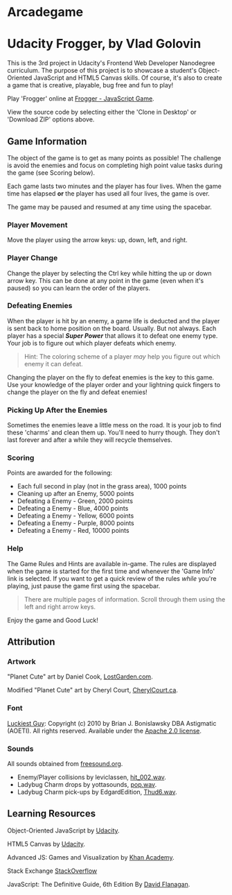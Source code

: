 # Arcadegame

# Udacity Frogger, by Vlad Golovin

This is the 3rd project in Udacity's Frontend Web Developer Nanodegree curriculum. The purpose of this
project is to showcase a student's Object-Oriented JavaScript and HTML5 Canvas skills. Of course, it's
also to create a game that is creative, playable, bug free and fun to play!

Play 'Frogger' online at [Frogger - JavaScript Game](http://frogger-game.coolweb.tech/).

View the source code by selecting either the 'Clone in Desktop' or 'Download ZIP' options above.

## Game Information
The object of the game is to get as many points as possible! The challenge is avoid the enemies and focus
on completing high point value tasks during the game (see Scoring below).

Each game lasts two minutes and the player has four lives. When the game time has elapsed **or** the player
has used all four lives, the game is over.

The game may be paused and resumed at any time using the spacebar.

### Player Movement
Move the player using the arrow keys: up, down, left, and right.

### Player Change
Change the player by selecting the Ctrl key while hitting the up or down arrow key. This can be done
at any point in the game (even when it's paused) so you can learn the order of the players.

### Defeating Enemies
When the player is hit by an enemy, a game life is deducted and the player is sent back to home
position on the board. Usually. But not always. Each player has a special **_Super Power_** that
allows it to defeat one enemy type. Your job is to figure out which player defeats which enemy.

> Hint: The coloring scheme of a player *may* help you figure out which enemy it can defeat.

Changing the player on the fly to defeat enemies is the key to this game. Use your knowledge of the
player order and your lightning quick fingers to change the player on the fly and defeat enemies!

### Picking Up After the Enemies
Sometimes the enemies leave a little mess on the road. It is your job to find these 'charms'
and clean them up. You'll need to hurry though. They don't last forever and after a while they
will recycle themselves.

### Scoring
Points are awarded for the following:
* Each full second in play (not in the grass area), 1000 points
* Cleaning up after an Enemy, 5000 points
* Defeating a Enemy - Green, 2000 points
* Defeating a Enemy - Blue, 4000 points
* Defeating a Enemy - Yellow, 6000 points
* Defeating a Enemy - Purple, 8000 points
* Defeating a Enemy - Red, 10000 points

### Help
The Game Rules and Hints are available in-game. The rules are displayed when the game is started
for the first time and whenever the 'Game Info' link is selected. If you want to get a quick review
of the rules *while* you're playing, just pause the game first using the spacebar.

> There are multiple pages of information. Scroll through them using the left and right arrow keys.

Enjoy the game and Good Luck!

## Attribution
### Artwork
"Planet Cute" art by Daniel Cook, [LostGarden.com](http://www.lostgarden.com/search?q=Attribution). 

Modified "Planet Cute" art by Cheryl Court, [CherylCourt.ca](http://www.cherylcourt.ca/frogger/attribution.html). 

### Font
[Luckiest Guy](https://www.google.com/fonts/specimen/Luckiest+Guy): Copyright (c) 2010 by Brian J. Bonislawsky DBA Astigmatic (AOETI). All rights reserved.
Available under the [Apache 2.0 license](http://www.apache.org/licenses/LICENSE-2.0.html).

### Sounds
All sounds obtained from [freesound.org](http://freesound.org).
* Enemy/Player collisions by leviclassen, [hit_002.wav](http://www.freesound.org/people/leviclaassen/sounds/107789/).
* Ladybug Charm drops by yottasounds, [pop.wav](http://www.freesound.org/people/yottasounds/sounds/176727/).
* Ladybug Charm pick-ups by EdgardEdition, [Thud6.wav](https://freesound.org/people/EdgardEdition/sounds/114043/).

## Learning Resources
Object-Oriented JavaScript by [Udacity](https://www.udacity.com/course/object-oriented-javascript--ud015).

HTML5 Canvas by [Udacity](https://www.udacity.com/course/html5-canvas--ud292).

Advanced JS: Games and Visualization by [Khan Academy](https://www.khanacademy.org/computing/computer-programming/programming-games-visualizations).

Stack Exchange [StackOverflow](http://stackoverflow.com/tags/javascript/info)

JavaScript: The Definitive Guide, 6th Edition By [David Flanagan](http://shop.oreilly.com/product/9780596805531.do).

